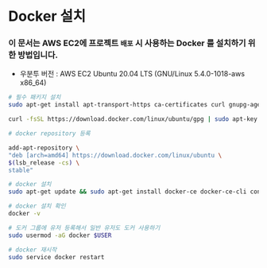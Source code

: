 # Docker 설치

### 이 문서는 AWS EC2에 프로젝트 `배포` 시 사용하는 Docker 를 설치하기 위한 방법입니다.

- 우분투 버전 : AWS EC2 Ubuntu 20.04 LTS (GNU/Linux 5.4.0-1018-aws x86_64)

```bash
# 필수 패키지 설치
sudo apt-get install apt-transport-https ca-certificates curl gnupg-agent software-properties-common
```

```bash
curl -fsSL https://download.docker.com/linux/ubuntu/gpg | sudo apt-key add -
```

```bash
# docker repository 등록

add-apt-repository \
"deb [arch=amd64] https://download.docker.com/linux/ubuntu \
$(lsb_release -cs) \
stable"
```

```bash
# docker 설치
sudo apt-get update && sudo apt-get install docker-ce docker-ce-cli containerd.io
```

```bash
# docker 설치 확인
docker -v
```

```bash
# 도커 그룹에 유저 등록해서 일반 유저도 도커 사용하기
sudo usermod -aG docker $USER

# docker 재시작
sudo service docker restart
```